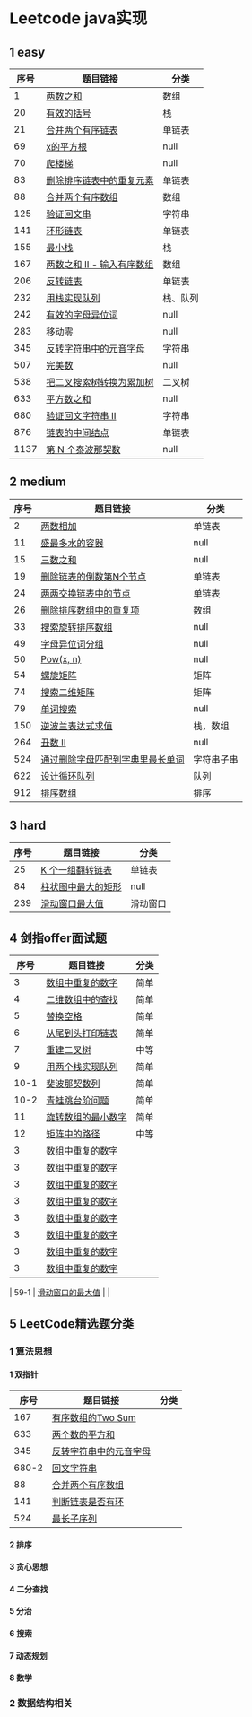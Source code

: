 
# Leetcode java实现

## 1 easy

| 序号 | 题目链接 | 分类 |
| --- | --- | --- |
| 1 | [两数之和](./code/1.md)   | 数组 |
| 20 | [有效的括号](./code/20.md)  | 栈 |
| 21 | [合并两个有序链表](./code/21.md)    | 单链表 |
| 69 | [x的平方根](./code/69.md) | null |
| 70 | [爬楼梯](./code/70.md) | null |
| 83 | [删除排序链表中的重复元素](./code/83.md) | 单链表 |
| 88 | [合并两个有序数组](./code/88.md) | 数组 |
| 125 | [验证回文串](./code/125.md) | 字符串 |
| 141 | [环形链表](./code/141.md)   | 单链表 |
| 155 | [最小栈](./code/155.md)  | 栈 |
| 167 | [两数之和 II - 输入有序数组](./code/167.md)  | 数组 |
| 206 | [反转链表](./code/206.md)    | 单链表 |
| 232 | [用栈实现队列](./code/232.md)    | 栈、队列 |
| 242 | [有效的字母异位词](./code/242.md)    | null |
| 283 | [移动零](./code/283.md)    | null |
| 345 | [反转字符串中的元音字母](./code/345.md)    | 字符串 |
| 507 | [完美数](./code/507.md)   | null |
| 538 | [把二叉搜索树转换为累加树](./code/538.md)   | 二叉树 |
| 633 | [平方数之和](./code/633.md)   | null |
| 680 | [验证回文字符串 Ⅱ ](./code/680.md)   | 字符串 |
| 876 | [链表的中间结点](./code/876.md) | 单链表 |
| 1137 | [第 N 个泰波那契数](./code/1137.md)  | null |

## 2 medium 

| 序号 | 题目链接 | 分类 |
| --- | --- | --- |
| 2 | [两数相加](./code/2.md) | 单链表 |
| 11 | [盛最多水的容器](./code/11.md) | null |
| 15 | [三数之和](./code/15.md) | null |
| 19 | [删除链表的倒数第N个节点](./code/19.md) | 单链表 |
| 24 | [两两交换链表中的节点](./code/24.md) | 单链表 |
| 26 | [删除排序数组中的重复项](./code/26.md) | 数组 |
| 33 | [搜索旋转排序数组](./code/33.md) | null |
| 49 | [字母异位词分组](./code/49.md) | null |
| 50 | [Pow(x, n)](./code/50.md) | null |
| 54 | [螺旋矩阵](./code/54.md)| 矩阵 |
| 74 | [ 搜索二维矩阵](./code/74.md)| 矩阵 |
| 79 | [单词搜索](./code/79.md)| null |
| 150 | [逆波兰表达式求值](./code/150.md) | 栈，数组 |
| 264 | [丑数 II ](./code/264.md) | null |
| 524 | [通过删除字母匹配到字典里最长单词](./code/524.md) | 字符串子串 |
| 622 | [设计循环队列](./code/622.md) | 队列 |
| 912 | [排序数组](./code/912.md) | 排序 |

## 3 hard

| 序号 | 题目链接 | 分类 |
| --- | --- | --- |
| 25 | [K 个一组翻转链表](./code/25.md) | 单链表 |
| 84 | [柱状图中最大的矩形](./code/84.md) | null |
| 239 | [滑动窗口最大值](./code/239.md) | 滑动窗口 |

## 4 剑指offer面试题

| 序号 | 题目链接 | 分类 |
| --- | --- | --- |
| 3 | [数组中重复的数字](./code/jz03.md) | 简单 |
| 4 | [二维数组中的查找  ](./code/jz04.md) | 简单 |
| 5 | [替换空格](./code/jz05.md) | 简单 |
| 6 | [从尾到头打印链表  ](./code/jz06.md) | 简单 |
| 7 | [	重建二叉树  ](./code/jz07.md) | 中等 |
| 9 | [用两个栈实现队列 ](./code/jz09.md) | 简单 |
| 10-1 | [斐波那契数列 ](./code/jz10-1.md) | 简单 |
| 10-2 | [青蛙跳台阶问题](./code/jz10-2.md) | 简单 |
| 11 | [旋转数组的最小数字 ](./code/jz11.md) | 简单 |
| 12 | [矩阵中的路径 ](./code/jz12.md) | 中等 |
| 3 | [数组中重复的数字](./code/jz03.md) |  |
| 3 | [数组中重复的数字](./code/jz03.md) |  |
| 3 | [数组中重复的数字](./code/jz03.md) |  |
| 3 | [数组中重复的数字](./code/jz03.md) |  |
| 3 | [数组中重复的数字](./code/jz03.md) |  |
| 3 | [数组中重复的数字](./code/jz03.md) |  |
| 3 | [数组中重复的数字](./code/jz03.md) |  |
| 3 | [数组中重复的数字](./code/jz03.md) |  |

| 59-1 | [滑动窗口的最大值](./note/Jz59-1.md)  |  |

## 5 LeetCode精选题分类  

### 1 算法思想

#### 1 双指针   

| 序号 | 题目链接 | 分类 |
| --- | --- | --- |
| 167 | [有序数组的Two Sum](./src/com/github/xioc/problems/Main167.java)  |  |
| 633 | [两个数的平方和](./src/com/github/xioc/problems/Main633.java) |  |
| 345 | [反转字符串中的元音字母](./src/com/github/xioc/problems/Main345.java) |  |
| 680-2 | [回文字符串 ](./src/com/github/xioc/problems/Main680ii.java) |  |
| 88 | [合并两个有序数组](./src/com/github/xioc/problems/Main88.java) |  |
| 141 | [判断链表是否有环](./src/com/github/xioc/problems/Main141.java) |  |
| 524 | [最长子序列](./src/com/github/xioc/problems/Main524.java) |  |
    
#### 2 排序  

#### 3 贪心思想  
#### 4 二分查找
#### 5 分治
#### 6 搜索
#### 7 动态规划  
#### 8 数学  
### 2 数据结构相关